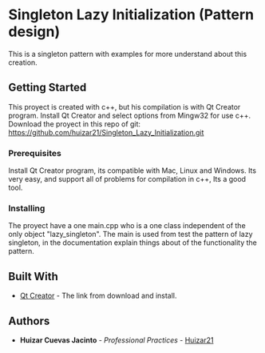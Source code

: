 # Singleton Lazy Initialization (Pattern design)

This is a singleton pattern with examples for more understand about this creation.

## Getting Started

This proyect is created with c++, but his compilation is with Qt Creator program.
Install Qt Creator and select options from Mingw32 for use c++.
Download the proyect in this repo of git: https://github.com/huizar21/Singleton_Lazy_Initialization.git

### Prerequisites

Install Qt Creator program, its compatible with Mac, Linux and Windows. Its very easy, and support all of problems for compilation in c++, Its a good tool. 

### Installing

The proyect have a one main.cpp who is a one class independent of the only object "lazy_singleton". The main is used from test the pattern of lazy singleton, in the documentation explain things about of the functionality the pattern.

## Built With

* [Qt Creator]("http://doc.qt.io/qt-5/osx.html") - The link from download and install.

## Authors

* **Huizar Cuevas Jacinto** - *Professional Practices* - [Huizar21](https://github.com/Huizar21)







